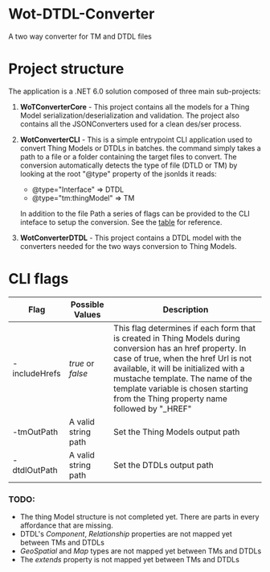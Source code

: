 # Wot-DTDL-Converter
A two way converter for TM and DTDL files

# Project structure
The application is a .NET 6.0  solution composed of three main sub-projects:
1. **WoTConverterCore** - This project contains all the models for a Thing Model serialization/deserialization and validation. The project also contains all the JSONConverters used for a clean des/ser process.
2. **WotConverterCLI** - This is a simple entrypoint CLI application used to convert Thing Models or DTDLs in batches. the command simply takes a path to a file or a folder containing the target files to convert.
   The conversion automatically detects the type of file (DTLD or TM) by looking at the root "@type" property of the jsonlds it reads:
   - @type="Interface" => DTDL
   - @type="tm:thingModel" => TM  

   In addition to the file Path a series of flags can be provided to the CLI inteface to setup the conversion.
   See the [table](#cli-flags) for reference.
3. **WotConverterDTDL** - This project contains a DTDL model with the converters needed for the two ways conversion to Thing Models.


# CLI flags

| **Flag** | **Possible Values** | **Description** |
|------------------------------------------------------------|-------------------------------------|-------------------------------------------------------------------------------------------------------------|
| -includeHrefs | _true_ or _false_   | This flag determines if each form that is created in Thing Models during conversion has an href property. In case of true, when the href Url is not available, it will be initialized with a mustache template. The name of the template variable is chosen starting from the Thing property name followed by "_HREF"      |
| -tmOutPath    | A valid string path | Set the Thing Models output path                                                                                                                                                                                                                                                                                           |
| -dtdlOutPath  | A valid string path | Set the DTDLs output path                                                                                                                                                                                                                                                                                                  |


### TODO: 
- The thing Model structure is not completed yet. There are parts in every affordance that are missing.
- DTDL's *Component*, *Relationship* properties are not mapped yet between TMs and DTDLs
- *GeoSpatial* and *Map* types are not mapped yet between TMs and DTDLs
- The *extends* property is not mapped yet between TMs and DTDLs
